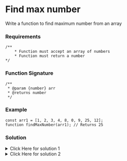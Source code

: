 # Find max number
Write a function to find maximum number from an array


### Requirements
```
/**
    * Function must accept an array of numbers
    * Function must return a number
*/
```


### Function Signature
```
/**
 * @param {number} arr
 * @returns number
 */
 ```


### Example
```
const arr1 = [1, 2, 3, 4, 8, 0, 9, 25, 12];
function findMaxNumber(arr1); // Returns 25
```


### Solution

<details>
<summary>Click Here for solution 1</summary>

```
function findMaxNumber(arr) {
    return Math.max(...arr);
}
```
</details>

<details>
<summary>Click Here for solution 2</summary>

```
function findMaxNumber2(arr) {
  let max = arr[0];

  for (let i = 1; i < arr.length; i++) {
    if (arr[i] > max) {
      max = arr[i];
    }
  }

  return max;
}
```
</details>